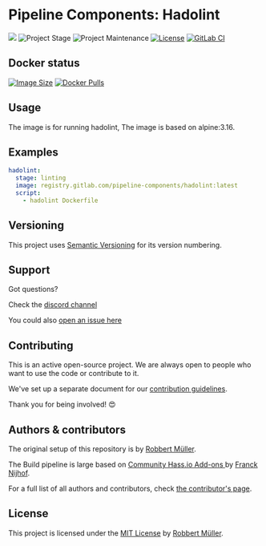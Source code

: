 # Pipeline Components: Hadolint

[![][gitlab-repo-shield]][repository]
![Project Stage][project-stage-shield]
![Project Maintenance][maintenance-shield]
[![License][license-shield]](LICENSE)
[![GitLab CI][gitlabci-shield]][gitlabci]

## Docker status

[![Image Size][size-shield]][dockerhub]
[![Docker Pulls][pulls-shield]][dockerhub]

## Usage

The image is for running hadolint, The image is based on alpine:3.16.

## Examples

```yaml
hadolint:
  stage: linting
  image: registry.gitlab.com/pipeline-components/hadolint:latest
  script:
    - hadolint Dockerfile
```

## Versioning

This project uses [Semantic Versioning][semver] for its version numbering.

## Support

Got questions?

Check the [discord channel][discord]

You could also [open an issue here][issue]

## Contributing

This is an active open-source project. We are always open to people who want to
use the code or contribute to it.

We've set up a separate document for our [contribution guidelines][contributing-link].

Thank you for being involved! 😍

## Authors & contributors

The original setup of this repository is by [Robbert Müller][mjrider].

The Build pipeline is large based on [Community Hass.io Add-ons
][hassio-addons] by [Franck Nijhof][frenck].

For a full list of all authors and contributors,
check [the contributor's page][contributors].

## License

This project is licensed under the [MIT License](./LICENSE) by [Robbert Müller][mjrider].

[contributing-link]: https://pipeline-components.dev/contributing/
[contributors]: https://gitlab.com/pipeline-components/hadolint/-/graphs/main
[discord]: https://discord.gg/vhxWFfP
[dockerhub]: https://hub.docker.com/r/pipelinecomponents/hadolint
[frenck]: https://github.com/frenck
[gitlab-repo-shield]: https://img.shields.io/badge/Source-Gitlab-orange.svg?logo=gitlab
[gitlabci-shield]: https://img.shields.io/gitlab/pipeline/pipeline-components/hadolint.svg
[gitlabci]: https://gitlab.com/pipeline-components/hadolint/-/commits/main
[hassio-addons]: https://github.com/hassio-addons
[issue]: https://gitlab.com/pipeline-components/hadolint/issues
[license-shield]: https://img.shields.io/badge/License-MIT-green.svg
[maintenance-shield]: https://img.shields.io/maintenance/yes/2025.svg
[mjrider]: https://gitlab.com/mjrider
[project-stage-shield]: https://img.shields.io/badge/project%20stage-production%20ready-brightgreen.svg
[pulls-shield]: https://img.shields.io/docker/pulls/pipelinecomponents/hadolint.svg?logo=docker
[repository]: https://gitlab.com/pipeline-components/hadolint
[semver]: http://semver.org/spec/v2.0.0.html
[size-shield]: https://img.shields.io/docker/image-size/pipelinecomponents/hadolint.svg?logo=docker
